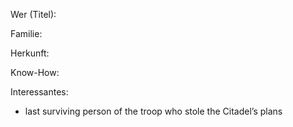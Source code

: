 Wer (Titel):

Familie:

Herkunft:

Know-How:

Interessantes:
- last surviving person of the troop who stole the Citadel’s plans